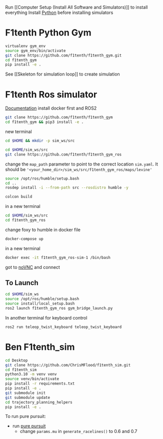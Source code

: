 Run  [[Computer Setup (Install All Software and Simulators)]] to install everything
Install [Python](Software%20for%20setup%20of%20fresh%20PC.md) before installing simulators
# F1tenth Python Gym
```bash
virtualenv gym_env
source gym_env/bin/activate
git clone https://github.com/f1tenth/f1tenth_gym.git
cd f1tenth_gym
pip install -e .
```
See [[Skeleton for simulation loop]] to create simulation

# F1tenth Ros simulator
[Documentation](https://github.com/f1tenth/f1tenth_gym_ros)
install docker first and ROS2
```bash
git clone https://github.com/f1tenth/f1tenth_gym
cd f1tenth_gym && pip3 install -e .
```
new terminal
```bash
cd $HOME && mkdir -p sim_ws/src

cd $HOME/sim_ws/src
git clone https://github.com/f1tenth/f1tenth_gym_ros
```
change the `map_path` parameter to point to the correct location `sim.yaml`. It should be `'<your_home_dir>/sim_ws/src/f1tenth_gym_ros/maps/levine'`
```bash
source /opt/ros/humble/setup.bash
cd ..
rosdep install -i --from-path src --rosdistro humble -y

colcon build
```
in a new terminal
```bash
cd $HOME/sim_ws/src
cd f1tenth_gym_ros
```
change foxy to humble in docker file
```bash
docker-compose up
```
in a new terminal
```bash
docker exec -it f1tenth_gym_ros-sim-1 /bin/bash
```
got to [noVNC](http://localhost:8080/vnc.html) and connect 
## To Launch
```bash
cd $HOME/sim_ws
source /opt/ros/humble/setup.bash
source install/local_setup.bash
ros2 launch f1tenth_gym_ros gym_bridge_launch.py
```
In another terminal for keyboard control
```bash
ros2 run teleop_twist_keyboard teleop_twist_keyboard
```
# Ben F1tenth_sim
```bash
cd Desktop
git clone https://github.com/ChrisMFlood/f1tenth_sim.git
cd f1tenth_sim
python3.10 -m venv venv
source venv/bin/activate
pip install -r requirements.txt
pip install -e .
git submodule init
git submodule update
cd trajectory_planning_helpers
pip install -e .
```
To run pure pursuit:
- run [pure pursuit](/home/chris/Desktop/f1tenth_sim/f1tenth_sim/classic_racing/RaceTrackGenerator.py) 
	- change `params.mu` in `generate_racelines()` to 0.6 and 0.7